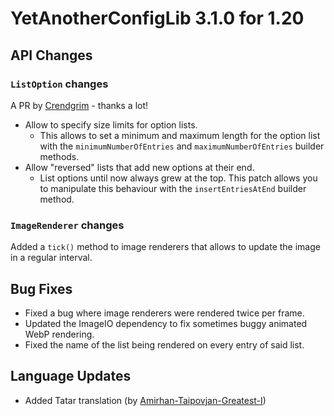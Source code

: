 # YetAnotherConfigLib 3.1.0 for 1.20

## API Changes

### `ListOption` changes

A PR by [Crendgrim](https://github.com/isXander/YetAnotherConfigLib/pull/89) - thanks a lot!

- Allow to specify size limits for option lists.
  - This allows to set a minimum and maximum length for the option list with the `minimumNumberOfEntries`
    and `maximumNumberOfEntries` builder methods.
- Allow "reversed" lists that add new options at their end.
  - List options until now always grew at the top. This patch allows you to manipulate this behaviour with the
    `insertEntriesAtEnd` builder method.

### `ImageRenderer` changes

Added a `tick()` method to image renderers that allows to update the image in a regular interval.

## Bug Fixes

- Fixed a bug where image renderers were rendered twice per frame.
- Updated the ImageIO dependency to fix sometimes buggy animated WebP rendering.
- Fixed the name of the list being rendered on every entry of said list.

## Language Updates

- Added Tatar translation (by [Amirhan-Taipovjan-Greatest-I](https://github.com/isXander/YetAnotherConfigLib/pull/90))
